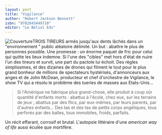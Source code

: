 ```yaml
---
layout: post
title: "Vigilance"
author: "Robert Jackson Bennett"
isbn: "9782843449710"
editor: "Le Belial Eds"
---
```

![Couverture](/img/9782843449710.jpg)TROIS TIREURS armés jusqu'aux dents lâchés dans un "environnement " public aléatoire délimité. Un but : abattre le plus de personnes possible. Une promesse : un énorme paquet de fric pour celui qui quitte les lieux indemne. Si l'une des "cibles" met hors d'état de nuire l'un des tireurs et survit, une part du pactole lui échoit. Des règles simplissimes, et des dizaines de drones qui filment le tout pour le plus grand bonheur de millions de spectateurs hystérisés, d'annonceurs aux anges et de John McDean, producteur et chef d'orchestre de Vigilance, le show TV qui a résolu le problème des tueries de masses aux Etats-Unis...

>Si l'Amérique ne fabrique plus grand-chose, elle produit à coup sûr quantité d'enfants morts : abattus à l'école, chez eux, sur les terrains de jeux ; abattus par des flics, par eux-mêmes, par leurs parents, par d'autres enfants... Des tas et des tas de petits corps angéliques, tous perforés par des balles, tous immobiles, froids, parfaits.

Un récit effarant, corrosif et brutal. L'autopsie littéraire d'une *american way of life* aussi éculée que mortifère.